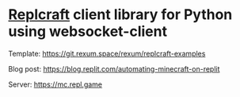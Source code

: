 # [Replcraft](https://mc.repl.game/replcraft/) client library for Python using websocket-client


Template: https://git.rexum.space/rexum/replcraft-examples

Blog post: https://blog.replit.com/automating-minecraft-on-replit

Server: https://mc.repl.game

